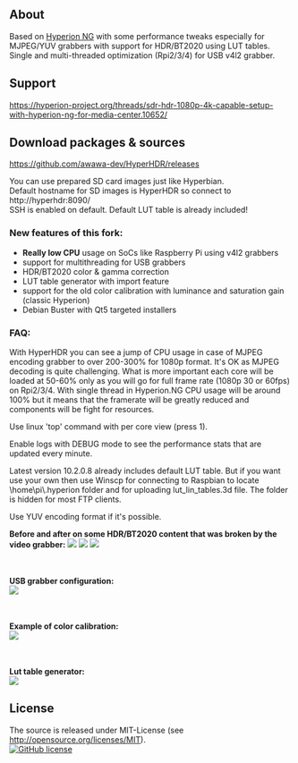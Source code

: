 ## About 

Based on [Hyperion NG](https://github.com/hyperion-project/hyperion.ng) with some performance tweaks especially for MJPEG/YUV grabbers with support for HDR/BT2020 using LUT tables.<br/>
Single and multi-threaded optimization (Rpi2/3/4) for USB v4l2 grabber.

## Support

https://hyperion-project.org/threads/sdr-hdr-1080p-4k-capable-setup-with-hyperion-ng-for-media-center.10652/

## Download packages & sources

https://github.com/awawa-dev/HyperHDR/releases

You can use prepared SD card images just like Hyperbian.<br/>
Default hostname for SD images is HyperHDR so connect to http://hyperhdr:8090/<br/>
SSH is enabled on default. Default LUT table is already included!

### New features of this fork:

* <b>Really low CPU</b> usage on SoCs like Raspberry Pi using v4l2 grabbers
* support for multithreading for USB grabbers
* HDR/BT2020 color & gamma correction
* LUT table generator with import feature
* support for the old color calibration with luminance and saturation gain (classic Hyperion)
* Debian Buster with Qt5 targeted installers

### FAQ:

With HyperHDR you can see a jump of CPU usage in case of MJPEG encoding grabber to over 200-300% for 1080p format.
It's OK as MJPEG decoding is quite challenging. What is more important each core will be loaded at 50-60% only as you will go for full frame rate (1080p 30 or 60fps) on Rpi2/3/4.
With single thread in Hyperion.NG CPU usage will be around 100% but it means that the framerate will be greatly reduced and components will be fight for resources.

Use linux 'top' command with per core view (press 1).

Enable logs with DEBUG mode to see the performance stats that are updated every minute.

Latest version 10.2.0.8 already includes default LUT table. But if you want use your own then use Winscp for connecting to Raspbian to locate \home\pi\\.hyperion folder and for uploading lut_lin_tables.3d file. The folder is hidden for most FTP clients.

Use YUV encoding format if it's possible.

<b>Before and after on some HDR/BT2020 content that was broken by the video grabber:</b>
<img src='https://i.postimg.cc/SRdv0VFd/compare0.png'/>
<img src='https://i.postimg.cc/7PncTPGz/compare1.png'/>
<img src='https://i.postimg.cc/9FXkP3Zn/compare2.png'/>

<br/><br/><b>USB grabber configuration:</b><br/>
<img src='https://i.postimg.cc/yBZns4MG/s0.jpg'/>

<br/><br/><b>Example of color calibration:</b><br/>
<img src='https://i.postimg.cc/pR9g86nb/s1.jpg'/>

<br/><br/><b>Lut table generator:</b><br/>
<img src='https://i.postimg.cc/QDPS2xy5/s2.jpg'/>

## License
The source is released under MIT-License (see http://opensource.org/licenses/MIT).<br>
[![GitHub license](https://img.shields.io/badge/License-MIT-yellow.svg)](https://raw.githubusercontent.com/hyperion-project/hyperion.ng/master/LICENSE)
